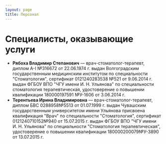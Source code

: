 ```yaml
---
layout: page
title: Персонал
---
```


# Специалисты, оказывающие услуги

- **Рябоха Владимир Степанович** — врач-стоматолог-терапевт,
  диплом A-I №316672 от 22.06.1974 г. выдан Волгоградским государственным
  медицинским институтом по специальности "Стоматология",
  сертификат 0121240283538 №521 от 9.06.2014 г. выдан ФГБОУ ВПО "ЧГУ имени
  И. Н. Ульянова" по специальности стоматология терапевтическая,
  удостоверение о повышении квалификации 180000197591 №У-1606 от
  3.06.2014 г.
- **Терентьева Ирина Владимировна** — врач-стоматолог-терапевт, диплом
  БВС 0288958№5513 от 01.07.1999 г. выдан Чувашским государственным
  университетом имени Ульянова присвоена квалификация "Врач" по
  специальности "Стоматология", сертификат 0121240710152№940 от
  15.07.2015 г. выдан ФГБОУ ВПО "ЧГУ имени И. Н. Ульянова" по
  специальности "Стоматология терапевтическая", удостоверение о
  повышении квалификации 180000200079№У-3890 от 13.07.2015 г.
